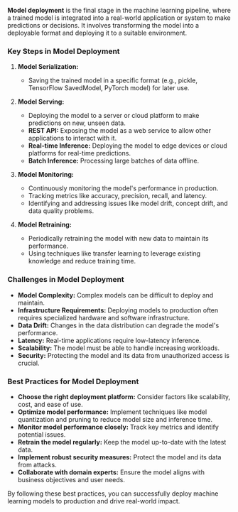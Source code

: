 **Model deployment** is the final stage in the machine learning pipeline, where a trained model is integrated into a real-world application or system to make predictions or decisions. It involves transforming the model into a deployable format and deploying it to a suitable environment.

### Key Steps in Model Deployment

1. **Model Serialization:**
    
    - Saving the trained model in a specific format (e.g., pickle, TensorFlow SavedModel, PyTorch model) for later use.
2. **Model Serving:**
    
    - Deploying the model to a server or cloud platform to make predictions on new, unseen data.
    - **REST API:** Exposing the model as a web service to allow other applications to interact with it.
    - **Real-time Inference:** Deploying the model to edge devices or cloud platforms for real-time predictions.
    - **Batch Inference:** Processing large batches of data offline.
3. **Model Monitoring:**
    
    - Continuously monitoring the model's performance in production.
    - Tracking metrics like accuracy, precision, recall, and latency.
    - Identifying and addressing issues like model drift, concept drift, and data quality problems.
4. **Model Retraining:**
    
    - Periodically retraining the model with new data to maintain its performance.
    - Using techniques like transfer learning to leverage existing knowledge and reduce training time.

### Challenges in Model Deployment

- **Model Complexity:** Complex models can be difficult to deploy and maintain.
- **Infrastructure Requirements:** Deploying models to production often requires specialized hardware and software infrastructure.
- **Data Drift:** Changes in the data distribution can degrade the model's performance.
- **Latency:** Real-time applications require low-latency inference.
- **Scalability:** The model must be able to handle increasing workloads.
- **Security:** Protecting the model and its data from unauthorized access is crucial.

### Best Practices for Model Deployment

- **Choose the right deployment platform:** Consider factors like scalability, cost, and ease of use.
- **Optimize model performance:** Implement techniques like model quantization and pruning to reduce model size and inference time.
- **Monitor model performance closely:** Track key metrics and identify potential issues.
- **Retrain the model regularly:** Keep the model up-to-date with the latest data.
- **Implement robust security measures:** Protect the model and its data from attacks.
- **Collaborate with domain experts:** Ensure the model aligns with business objectives and user needs.

By following these best practices, you can successfully deploy machine learning models to production and drive real-world impact.